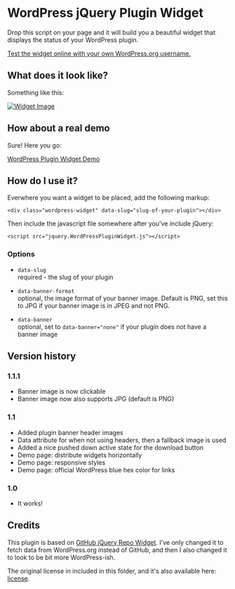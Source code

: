 # WordPress jQuery Plugin Widget

Drop this script on your page and it will build you a beautiful widget
that displays the status of your WordPress plugin.

[Test the widget online with your own WordPress.org username.](http://wp-plugin-stats.com/)

## What does it look like?

Something like this:

[![Widget Image](https://raw.github.com/bonny/jQuery-WordPress-Plugin-Widget/master/screenshot.png)][1]

## How about a real demo

Sure! Here you go:

[WordPress Plugin Widget Demo](http://bonny.github.io/jQuery-WordPress-Plugin-Widget/)

## How do I use it?

Everwhere you want a widget to be placed, add the following markup:

	<div class="wordpress-widget" data-slug="slug-of-your-plugin"></div>

Then include the javascript file somewhere after you've include jQuery:

	<script src="jquery.WordPressPluginWidget.js"></script>

### Options

* `data-slug`  
required - the slug of your plugin

* `data-banner-format`  
optional, the image format of your banner image. Default is PNG, set this to JPG if your banner image is in JPEG and not PNG.

* `data-banner`  
optional, set to `data-banner="none"` if your plugin does not have a banner image


## Version history

### 1.1.1

- Banner image is now clickable
- Banner image now also supports JPG (default is PNG)

### 1.1 

- Added plugin banner header images
- Data attribute for when not using headers, then a fallback image is used
- Added a nice pushed down active state for the download button
- Demo page: distribute widgets horizontally
- Demo page: responsive styles
- Demo page: official WordPress blue hex color for links

### 1.0

- It works!

## Credits

This plugin is based on [GitHub jQuery Repo Widget](https://github.com/JoelSutherland/GitHub-jQuery-Repo-Widget). I've only changed it to fetch data from WordPress.org instead of GitHub, and then I also changed it to look to be bit more WordPress-ish.

The original license in included in this folder, and it's also available here: [license](https://github.com/bonny/jQuery-WordPress-Plugin-Widget/blob/master/LICENSE-GitHub-jQuery-Repo-Widget).

  [1]: http://bonny.github.io/jQuery-WordPress-Plugin-Widget/
